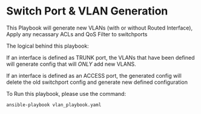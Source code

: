 # Switch Port & VLAN Generation

This Playbook will generate new VLANs (with or without Routed Interface), Apply any necassary ACLs and QoS Filter to switchports

The logical behind this playbook: 

If an interface is defined as TRUNK port, the VLANs that have been defined will generate config that will *ONLY* add new VLANS.

If an interface is defined as an ACCESS port, the generated config will delete the old switchport config and generate new defined configuration


To Run this playbook, please use the command:
```
ansible-playbook vlan_playbook.yaml
```

